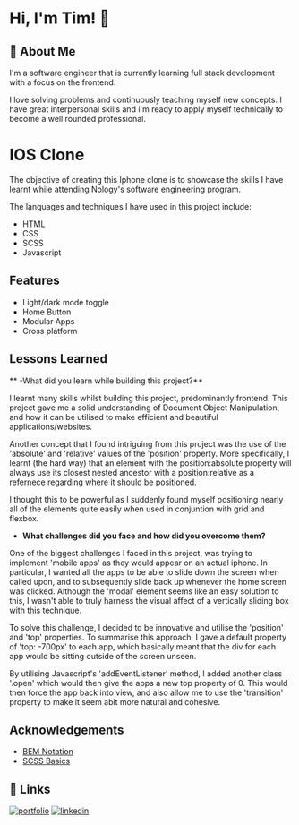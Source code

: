 # Hi, I'm Tim! 👋


## 🚀 About Me
I'm a software engineer that is currently learning full stack development with a focus on the frontend. 

I love solving problems and continuously teaching myself new concepts. I have great interpersonal skills and i'm ready to apply myself technically to become a well rounded professional.


# IOS Clone

The objective of creating this Iphone clone is to showcase the skills I have learnt while attending Nology's software engineering program. 

The languages and techniques I have used in this project include:
- HTML
- CSS 
- SCSS
- Javascript


## Features

- Light/dark mode toggle
- Home Button
- Modular Apps
- Cross platform


## Lessons Learned

** -What did you learn while building this project?**

I learnt many skills whilst building this project, predominantly frontend. This project gave me a solid understanding of Document Object Manipulation, and how it can be utilised to make efficient and beautiful applications/websites. 

Another concept that I found intriguing from this project was the use of the 'absolute' and 'relative' values of the 'position' property. More specifically, I learnt (the hard way) that an element with the position:absolute property will always use its closest nested ancestor with a position:relative as a refernece regarding where it should be positioned. 

I thought this to be powerful as I suddenly found myself positioning nearly all of the elements quite easily when used in conjuntion with grid and flexbox.

- **What challenges did you face and how did you overcome them?**

One of the biggest challenges I faced in this project, was trying to implement 'mobile apps' as they would appear on an actual iphone. In particular, I wanted all the apps to be able to slide down the screen when called upon, and to subsequently slide back up whenever the home screen was clicked. Although the 'modal' element seems like an easy solution to this, I wasn't able to truly harness the visual affect of a vertically sliding box with this technique. 

To solve this challenge, I decided to be innovative and utilise the 'position' and 'top' properties. To summarise this approach, I gave a default property of 'top: -700px' to each app, which basically meant that the div for each app would be sitting outside of the screen unseen. 

By utilising Javascript's 'addEventListener' method, I added another class '.open' which would then give the apps a new top property of 0. This would then force the app back into view, and also allow me to use the 'transition' property to make it seem abit more natural and cohesive.


## Acknowledgements

 - [BEM Notation](https://getbem.com/introduction/)
 - [SCSS Basics](https://sass-lang.com/guide)


## 🔗 Links
[![portfolio](https://img.shields.io/badge/my_portfolio-000?style=for-the-badge&logo=ko-fi&logoColor=white)](https://github.com/Tim-Mclennan/My-Portfolio)
[![linkedin](https://img.shields.io/badge/linkedin-0A66C2?style=for-the-badge&logo=linkedin&logoColor=white)](https://www.linkedin.com/in/tim-mclennan-0563341aa/)
